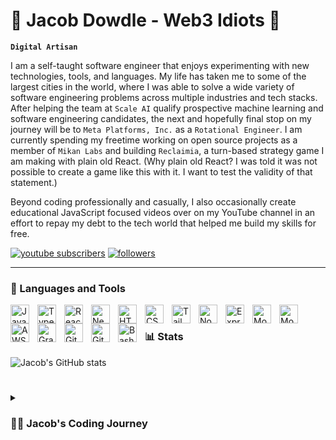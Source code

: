 # 🛫 Jacob Dowdle - Web3 Idiots 🛬

**`Digital Artisan`**

I am a self-taught software engineer that enjoys experimenting with new technologies, tools, and languages. My life has taken me to some of the largest cities in the world, where I was able to solve a wide variety of software engineering problems across multiple industries and tech stacks. After helping the team at `Scale AI` qualify prospective machine learning and software engineering candidates, the next and hopefully final stop on my journey will be to `Meta Platforms, Inc.` as a `Rotational Engineer`. I am currently spending my freetime working on open source projects as a member of `Mikan Labs` and building `Reclaimia`, a turn-based strategy game I am making with plain old React. (Why plain old React? I was told it was not possible to create a game like this with it. I want to test the validity of that statement.)

Beyond coding professionally and casually, I also occasionally create educational JavaScript focused videos over on my YouTube channel in an effort to repay my debt to the tech world that helped me build my skills for free.

   <p align="left">
      <a href="https://www.youtube.com/@web3idiots?sub_confirmation=1">
         <img alt="youtube subscribers" title="Subscribe to my YouTube channel" src="https://custom-icon-badges.demolab.com/youtube/channel/subscribers/UCscaDB5Sgar2CBc-hcx211w?color=%23E05D44&label=SUBSCRIBE&logo=video&logoColor=white&style=for-the-badge&labelColor=CE4630"/></a> 
      <a href="https://github.com/jakovid?tab=followers">
         <img alt="followers" title="Follow me on Github" src="https://custom-icon-badges.demolab.com/github/followers/jakovid?color=236ad3&labelColor=1155ba&style=for-the-badge&logo=person-add&label=Follow&logoColor=white"/></a>
      
   </p>

---

### 🧰 Languages and Tools

<img align="left" alt="JavaScript" width="30px" style="padding-right:10px;" src="https://cdn.jsdelivr.net/gh/devicons/devicon/icons/javascript/javascript-original.svg"/>

<img align="left" alt="TypeScript" width="30px" style="padding-right:10px;" src="https://cdn.jsdelivr.net/gh/devicons/devicon/icons/typescript/typescript-plain.svg" />

<img align="left" alt="React" width="30px" style="padding-right:10px;" src="https://cdn.jsdelivr.net/gh/devicons/devicon@latest/icons/react/react-original.svg" />

<img align="left" alt="NextJS" width="30px" style="padding-right:10px;" src="https://cdn.jsdelivr.net/gh/devicons/devicon/icons/nextjs/nextjs-original.svg" />

<img align="left" alt="HTML" width="30px" style="padding-right:10px;" src="https://cdn.jsdelivr.net/gh/devicons/devicon/icons/html5/html5-plain.svg" />

<img align="left" alt="CSS" width="30px" style="padding-right:10px;" src="https://cdn.jsdelivr.net/gh/devicons/devicon/icons/css3/css3-plain.svg" />

<img align="left" alt="Tailwindcss" width="30px" style="padding-right:10px;" src="https://cdn.jsdelivr.net/gh/devicons/devicon/icons/tailwindcss/tailwindcss-original-wordmark.svg" />

<img align="left" alt="NodeJS" width="30px" style="padding-right:10px;" src="https://cdn.jsdelivr.net/gh/devicons/devicon@latest/icons/nodejs/nodejs-original.svg" />

<img align="left" alt="Express" width="30px" style="padding-right:10px;" src="https://cdn.jsdelivr.net/gh/devicons/devicon@latest/icons/express/express-original.svg" />

<img align="left" alt="Mongodb" width="30px" style="padding-right:10px;" src="https://cdn.jsdelivr.net/gh/devicons/devicon@latest/icons/mongodb/mongodb-original.svg" />

<img align="left" alt="Mongoose" width="30px" style="padding-right:10px;" src="https://cdn.jsdelivr.net/gh/devicons/devicon@latest/icons/mongoose/mongoose-original.svg" />

<img align="left" alt="AWS" width="30px" style="padding-right:10px;" src="https://cdn.jsdelivr.net/gh/devicons/devicon@latest/icons/amazonwebservices/amazonwebservices-plain-wordmark.svg" />

<img align="left" alt="GraphQL" width="30px" style="padding-right:10px;" src="https://cdn.jsdelivr.net/gh/devicons/devicon@latest/icons/graphql/graphql-plain.svg" />

<img align="left" alt="Git" width="30px" style="padding-right:10px;" src="https://cdn.jsdelivr.net/gh/devicons/devicon/icons/git/git-original.svg" />

<img align="left" alt="GitHub" width="30px" style="padding-right:10px;" src="https://cdn.jsdelivr.net/gh/devicons/devicon/icons/github/github-original.svg" />

<img align="left" alt="Bash" width="30px" style="padding-right:10px;" src="https://cdn.jsdelivr.net/gh/devicons/devicon/icons/bash/bash-original.svg" />

<br />

### 📊 Stats

![Jacob's GitHub stats](https://github-readme-stats.vercel.app/api?username=jakovid&show_icons=true&theme=gruvbox)

<!-- ![GitHub Streak](https://streak-stats.demolab.com?user=jakovid&theme=gruvbox&border_radius=4.5) -->

#

<details>
 <summary><h3>👨‍💻 Jacob's Coding Journey</h3></summary>

I held a variety of analytical focused roles after university. I did database creation and analysis for a legal services company that protected large corporations from those pesky workers that want to be compensated fairly, created industry reports for a financial services company that acted as a third party expert on behalf of banks and companies going public on the Hong Kong Stock Exhange, received a full scholarship to pursue my masters degree focused on official financing competition in African nations between the United States and China, and helped member companies of the American Chamber of Commerce in Shanghai.

In the summer of 2019, I had the option of working as a consultant for a major law firm in Shanghai, or moving to Taipei to bootstrap a company in the tourism industry. I chose the latter, and discovered programming when I taught myself how to build our website. 2020 was not a great year for a tourism company, but it allowed me to find a career I love. I spearheaded the creation a an education company's first bi-lingual website, was invited to be a part of the inaugral batch of rapid prototypers at a venture studio, joined a fellowship to receive mentorship from from senior engineers, interviewed 100+ candidates for `Scale AI`, co-founded a team that builds open source projects, and will be joining `Meta Platforms, Inc.` as a `Rotational Engineer`.

Life is great, the job market isn't, but that won't stop us. Try your best to stand out, do your best work everyday, and don't be afraid of failure or rejection.

[youtube]: https://www.youtube.com/@web3idiots
